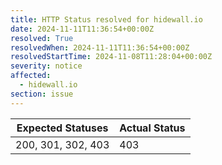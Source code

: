 ```yaml
---
title: HTTP Status resolved for hidewall.io
date: 2024-11-11T11:36:54+00:00Z
resolved: True
resolvedWhen: 2024-11-11T11:36:54+00:00Z
resolvedStartTime: 2024-11-08T11:28:04+00:00Z
severity: notice
affected:
  - hidewall.io
section: issue
---
```


| Expected Statuses | Actual Status  |
|-------------------|----------------|
| 200, 301, 302, 403 | 403 |
